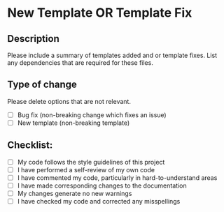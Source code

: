 # New Template OR Template Fix

## Description

Please include a summary of templates added and or template fixes. List any dependencies that are required for these files.

## Type of change

Please delete options that are not relevant.

- [ ] Bug fix (non-breaking change which fixes an issue)
- [ ] New template (non-breaking template)

## Checklist:

- [ ] My code follows the style guidelines of this project
- [ ] I have performed a self-review of my own code
- [ ] I have commented my code, particularly in hard-to-understand areas
- [ ] I have made corresponding changes to the documentation
- [ ] My changes generate no new warnings
- [ ] I have checked my code and corrected any misspellings
